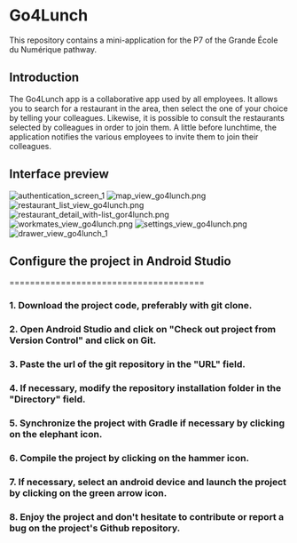 # Go4Lunch

This repository contains a mini-application for the P7 of the Grande École du Numérique pathway.

## Introduction

The Go4Lunch app is a collaborative app used by all employees. It allows you to search for a restaurant in the area, then select the one of your choice by telling your colleagues. Likewise, it is possible to consult the restaurants selected by colleagues in order to join them. A little before lunchtime, the application notifies the various employees to invite them to join their colleagues.

## Interface preview
![authentication_screen_1](img/authentication_screen_1.png) ![map_view_go4lunch.png](img/map_view_go4lunch_1.png)![restaurant_list_view_go4lunch.png](img/restaurant_list_view_go4lunch_1.png)![restaurant_detail_with-list_gor4lunch.png](img/restaurant_detail_with-list_gor4lunch_1.png)
![workmates_view_go4lunch.png](img/workmates_view_go4lunch.png)  ![settings_view_go4lunch.png](img/settings_view_go4lunch.png)
![drawer_view_go4lunch_1](img/drawer_view_go4lunch_1.png)

## Configure the project in Android Studio
======================================

### 1. Download the project code, preferably with git clone.

### 2. Open Android Studio and click on "Check out project from Version Control" and click on Git.
### 3. Paste the url of the git repository in the "URL" field.
### 4. If necessary, modify the repository installation folder in the "Directory" field.

### 5. Synchronize the project with Gradle if necessary by clicking on the elephant icon.
### 6. Compile the project by clicking on the hammer icon.
### 7. If necessary, select an android device and launch the project by clicking on the green arrow icon.

### 8. Enjoy the project and don't hesitate to contribute or report a bug on the project's Github repository.
